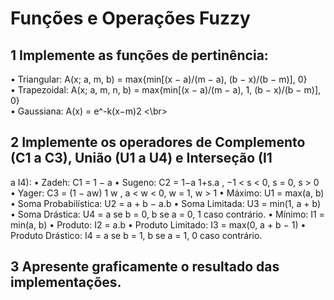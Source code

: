 # Funções e Operações Fuzzy

## 1 Implemente as funções de pertinência:

 • Triangular: A(x; a, m, b) = max{min[(x − a)/(m − a), (b − x)/(b − m)], 0} \
 • Trapezoidal: A(x; a, m, n, b) = max{min[(x − a)/(m − a), 1, (b − x)/(b − m)], 0} \
 • Gaussiana: A(x) = e^-k(x−m)2 <\br> 



## 2 Implemente os operadores de Complemento (C1 a C3), União (U1 a U4) e Interseção (I1
a I4):
• Zadeh: C1 = 1 − a
• Sugeno: C2 = 1−a
1+s.a , −1 < s < 0, s = 0, s > 0
• Yager: C3 = (1 − aw) 1
w , a < w < 0, w = 1, w > 1
• Máximo: U1 = max(a, b)
• Soma Probabilística: U2 = a + b − a.b
• Soma Limitada: U3 = min(1, a + b)
• Soma Drástica: U4 = a se b = 0, b se a = 0, 1 caso contrário.
• Mínimo: I1 = min(a, b)
• Produto: I2 = a.b
• Produto Limitado: I3 = max(0, a + b − 1)
• Produto Drástico: I4 = a se b = 1, b se a = 1, 0 caso contrário.

## 3 Apresente graficamente o resultado das implementações.
